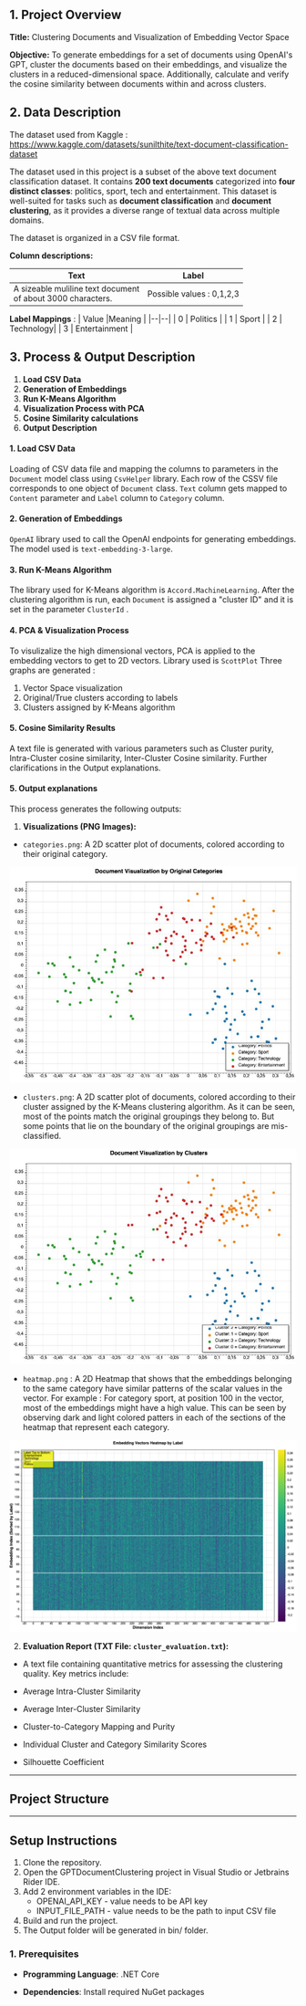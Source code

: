 
## 1. Project Overview

  

**Title:** Clustering Documents and Visualization of Embedding Vector Space

  

**Objective:** To generate embeddings for a set of documents using OpenAI's GPT, cluster the documents based on their embeddings, and visualize the clusters in a reduced-dimensional space. Additionally, calculate and verify the cosine similarity between documents within and across clusters.

  

## 2. Data Description
The dataset used from Kaggle :
https://www.kaggle.com/datasets/sunilthite/text-document-classification-dataset

The dataset used in this project is a subset of the above text document classification dataset. It contains **200 text documents** categorized into **four distinct classes**: politics, sport, tech and entertainment. This dataset is well-suited for tasks such as **document classification** and **document clustering**, as it provides a diverse range of textual data across multiple domains.

The dataset is organized in a CSV file format.

**Column descriptions:**

| Text | Label |
|--|--|
| A sizeable muliline text document <br> of about 3000 characters.  | Possible values : 0,1,2,3 |

**Label Mappings** : 
| Value |Meaning  |
|--|--|
| 0 | Politics |
| 1 | Sport |
| 2 |  Technology|
| 3 | Entertainment |


## 3. Process & Output Description

 1. **Load CSV Data**
 2. **Generation of Embeddings**
 3. **Run K-Means Algorithm**
 4. **Visualization Process with PCA**
 5. **Cosine Similarity calculations**
 6. **Output Description**

  

#### 1. Load CSV Data
Loading of CSV data file and mapping the columns to parameters in the `Document` model class using `CsvHelper` library. Each row of the CSSV file corresponds to one object of `Document` class. 
 `Text` column gets mapped to `Content` parameter and `Label` column to `Category` column.
  
#### 2. Generation of Embeddings
`OpenAI` library used to call the OpenAI endpoints for generating embeddings. The model used is `text-embedding-3-large`.

#### 3. Run K-Means Algorithm
The library used for K-Means algorithm is `Accord.MachineLearning`. After the clustering algorithm is run, each `Document` is assigned a "cluster ID" and it is set in the parameter `ClusterId` .

#### 4. PCA & Visualization Process 
To visulizalize the high dimensional vectors, PCA is applied to the embedding vectors to get to 2D vectors. Library used is `ScottPlot`
Three graphs are generated : 

 1. Vector Space visualization
 2. Original/True clusters according to labels 
 3. Clusters assigned by K-Means algorithm

#### 5. Cosine Similarity Results 
A text file is generated with various parameters such as Cluster purity, Intra-Cluster cosine similarity, Inter-Cluster Cosine similarity. Further clarifications in the Output explanations. 

#### 5. Output explanations

This process generates the following outputs:

  

1.  **Visualizations (PNG Images):**

*  `categories.png`: A 2D scatter plot of documents, colored according to their original category.

![categories.png](../Outputs/3072_size_vector/categories.png)

*  `clusters.png`: A 2D scatter plot of documents, colored according to their cluster assigned by the
K-Means clustering algorithm. 
As it can be seen, most of the points match the original groupings they belong to. But some points 
that lie on the boundary of the original groupings are mis-classified. 

![clusters.png](../Outputs/3072_size_vector/clusters.png)

* `heatmap.png` : A 2D Heatmap that shows that the embeddings belonging to the same category have similar
patterns of the scalar values in the vector. For example : For category sport, at position 100 in the vector, 
most of the embeddings might have a high value. This can be seen by observing dark and light colored patters in 
each of the sections of the heatmap that represent each category.

![categories.png](../Outputs/heatmap.png)

2.  **Evaluation Report (TXT File: `cluster_evaluation.txt`):**

* A text file containing quantitative metrics for assessing the clustering quality. Key metrics include:

* Average Intra-Cluster Similarity

* Average Inter-Cluster Similarity

* Cluster-to-Category Mapping and Purity

* Individual Cluster and Category Similarity Scores

* Silhouette Coefficient


  

---

  

## Project Structure

  

---


  

## Setup Instructions

1. Clone the repository. 
2. Open the GPTDocumentClustering project in Visual Studio or Jetbrains Rider IDE. 
3. Add 2 environment variables in the IDE: 
    * OPENAI_API_KEY - value needs to be API key 
    * INPUT_FILE_PATH - value needs to be the path to input CSV file
4. Build and run the project.
5. The Output folder will be generated in bin/ folder.

### 1. Prerequisites

  

-  **Programming Language**: .NET Core

-  **Dependencies**: Install required NuGet packages

  

  


